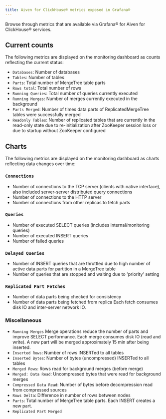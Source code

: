 ```yaml
---
title: Aiven for ClickHouse® metrics exposed in Grafana®
---
```


Browse through metrics that are available via Grafana® for Aiven for
ClickHouse® services.

## Current counts

The following metrics are displayed on the monitoring dashboard as
counts reflecting the current status:

-   `Databases`: Number of databases
-   `Tables`: Number of tables
-   `Parts`: Total number of MergeTree table parts
-   `Rows total`: Total number of rows
-   `Running Queries`: Total number of queries currently executed
-   `Running Merges`: Number of merges currently executed in the
    background
-   `Parts Merged`: Number of times data parts of ReplicatedMergeTree
    tables were successfully merged
-   `Readonly Tables`: Number of replicated tables that are currently in
    the read-only state due to re-initialization after ZooKeeper session
    loss or due to startup without ZooKeeper configured

## Charts

The following metrics are displayed on the monitoring dashboard as
charts reflecting data changes over time:

### `Connections`

-   Number of connections to the TCP server (clients with native
    interface), also included server-server distributed query
    connections
-   Number of connections to the HTTP server
-   Number of connections from other replicas to fetch parts

### `Queries`

-   Number of executed SELECT queries (includes internal/monitoring
    queries)
-   Number of executed INSERT queries
-   Number of failed queries

### `Delayed Queries`

-   Number of INSERT queries that are throttled due to high number of
    active data parts for partition in a MergeTree table
-   Number of queries that are stopped and waiting due to \'priority\'
    setting

### `Replicated Part Fetches`

-   Number of data parts being checked for consistency
-   Number of data parts being fetched from replica Each fetch consumes
    disk IO and inter-server network IO.

### Miscellaneous

-   `Running Merges` Merge operations reduce the number of parts and
    improve SELECT performance. Each merge consumes disk IO (read and
    write). A new part will be merged approximately 15 min after being
    inserted.
-   `Inserted Rows`: Number of rows INSERTed to all tables
-   `Inserted Bytes`: Number of bytes (uncompressed) INSERTed to all
    tables
-   `Merged Rows`: Rows read for background merges (before merge)
-   `Merged: Data Read`: Uncompressed bytes that were read for
    background merges
-   `Compressed Data Read`: Number of bytes before decompression read
    from compressed sources
-   `Rows Delta`: Difference in number of rows between nodes
-   `Parts`: Total number of MergeTree table parts. Each INSERT creates
    a new part.
-   `Replicated Part Merged`
